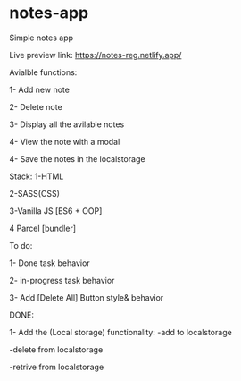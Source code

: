 # notes-app

Simple notes app

Live preview link: https://notes-reg.netlify.app/

Avialble functions:

1- Add new note

2- Delete note

3- Display all the avilable notes

4- View the note with a modal

4- Save the notes in the localstorage

Stack:
1-HTML

2-SASS(CSS)

3-Vanilla JS [ES6 + OOP]

4 Parcel [bundler]

To do:

1- Done task behavior

2- in-progress task behavior

3- Add [Delete All] Button style& behavior

DONE:

1- Add the (Local storage) functionality:
-add to localstorage

-delete from localstorage

-retrive from localstorage
